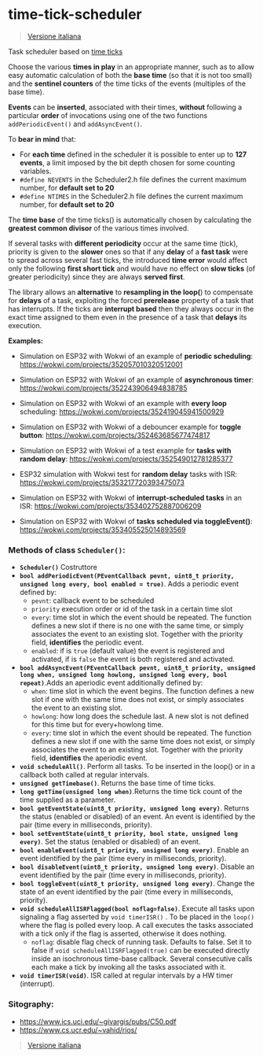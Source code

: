 # time-tick-scheduler 

>[Versione italiana](README.md)

Task scheduler based on [time ticks](https://github.com/sebastianomelita/ArduinoBareMetal/blob/master/tasksched.md)

Choose the various **times in play** in an appropriate manner, such as to allow easy automatic calculation of both the **base time** (so that it is not too small) and the **sentinel counters** of the time ticks of the events (multiples of the base time).

**Events** can be **inserted**, associated with their times, **without** following a particular **order** of invocations using one of the two functions ```addPeriodicEvent()``` and ```addAsyncEvent()```.

To **bear in mind** that:
- For **each time** defined in the scheduler it is possible to enter up to **127 events**, a limit imposed by the bit depth chosen for some counting variables.
- ```#define NEVENTS``` in the Scheduler2.h file defines the current maximum number, for **default set to 20**
- ```#define NTIMES``` in the Scheduler2.h file defines the current maximum number, for **default set to 20**

The **time base** of the time ticks() is automatically chosen by calculating the **greatest common divisor** of the various times involved.

If several tasks with **different periodicity** occur at the same time (tick), priority is given to the **slower** ones so that if any **delay** of a **fast task** were to spread across several fast ticks, the introduced **time error** would affect only the following **first short tick** and would have no effect on **slow ticks** (of greater periodicity) since they are always **served first**.

The library allows an **alternative** to **resampling in the loop(**) to compensate for **delays** of a task, exploiting the forced **prerelease** property of a task that has interrupts. If the ticks are **interrupt based** then they always occur in the exact time assigned to them even in the presence of a task that **delays** its execution.

**Examples:**

- Simulation on ESP32 with Wokwi of an example of **periodic scheduling**: https://wokwi.com/projects/352057010320512001

- Simulation on ESP32 with Wokwi of an example of **asynchronous timer**: https://wokwi.com/projects/352243906494838785

- Simulation on ESP32 with Wokwi of an example with **every loop** scheduling: https://wokwi.com/projects/352419045941500929

- Simulation on ESP32 with Wokwi of a debouncer example for **toggle button**: https://wokwi.com/projects/352463685677474817

- Simulation on ESP32 with Wokwi of a test example for **tasks with random delay**: https://wokwi.com/projects/352549012781285377

- ESP32 simulation with Wokwi test for **random delay** tasks with ISR: https://wokwi.com/projects/353217720393475073

- Simulation on ESP32 with Wokwi of **interrupt-scheduled tasks** in an ISR: https://wokwi.com/projects/353402752887006209

- Simulation on ESP32 with Wokwi of **tasks scheduled via toggleEvent()**: https://wokwi.com/projects/353405525014893569

### **Methods** of class **```Scheduler()```**:
    		
- **```Scheduler()```** Costruttore
- **```bool addPeriodicEvent(PEventCallback pevnt, uint8_t priority, unsigned long every, bool enabled = true)```**. Adds a periodic event defined by:
	- ```pevnt```: callback event to be scheduled
	- ```priority``` execution order or id of the task in a certain time slot
	- ```every```: time slot in which the event should be repeated. The function defines a new slot if there is no one with the same time, or simply associates the event to an existing slot. Together with the priority field, **identifies** the periodic event.
	- ```enabled```: if is ```true``` (default value) the event is registered and activated, if is ```false``` the event is both registered and activated.
- **```bool addAsyncEvent(PEventCallback pevnt, uint8_t priority, unsigned long when, unsigned long howlong, unsigned long every, bool repeat)```**.Adds an aperiodic event additionally defined by:
	- ```when```: time slot in which the event begins. The function defines a new slot if one with the same time does not exist, or simply associates the event to an existing slot.
	- ```howlong```: how long does the schedule last. A new slot is not defined for this time but for every+howlong time.
	- ```every```: time slot in which the event should be repeated. The function defines a new slot if one with the same time does not exist, or simply associates the event to an existing slot. Together with the priority field, **identifies** the aperiodic event.
- **```void scheduleAll()```**. Perform all tasks. To be inserted in the loop() or in a callback both called at regular intervals.
- **```unsigned getTimebase()```**. Returns the base time of time ticks.
- **```long getTime(unsigned long when)```**.Returns the time tick count of the time supplied as a parameter.
- **```bool getEventState(uint8_t priority, unsigned long every)```**. Returns the status (enabled or disabled) of an event. An event is identified by the pair (time every in milliseconds, priority).
- **```bool setEventState(uint8_t priority, bool state, unsigned long every)```**. Set the status (enabled or disabled) of an event.
- **```bool enableEvent(uint8_t priority, unsigned long every)```**. Enable an event identified by the pair (time every in milliseconds, priority).
- **```bool disableEvent(uint8_t priority, unsigned long every)```**. Disable an event identified by the pair (time every in milliseconds, priority).
- **```bool toggleEvent(uint8_t priority, unsigned long every)```**.  Change the state of an event identified by the pair (time every in milliseconds, priority).
- **```void scheduleAllISRFlagged(bool noflag=false)```**. Execute all tasks upon signaling a flag asserted by ```void timerISR()``` . To be placed in the ```loop()``` where the flag is polled every loop. A call executes the tasks associated with a tick only if the flag is asserted, otherwise it does nothing.
	- ```noflag```: disable flag check of running task. Defaults to false. Set it to false if ```void scheduleAllISRFlagged(true)``` can be executed directly inside an isochronous time-base callback. Several consecutive calls each make a tick by invoking all the tasks associated with it.
- **```void timerISR(void)```**. ISR called at regular intervals by a HW timer (interrupt).

### **Sitography:**

- https://www.ics.uci.edu/~givargis/pubs/C50.pdf
- https://www.cs.ucr.edu/~vahid/rios/

>[Versione italiana](README.md)
